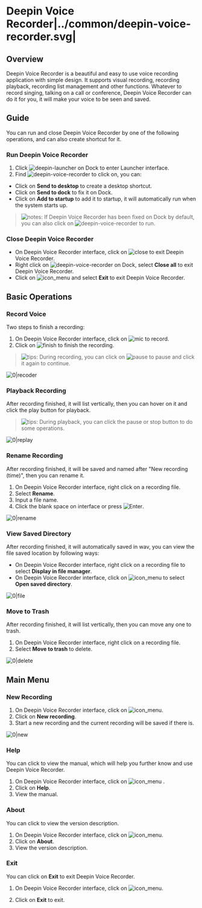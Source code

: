 # Deepin Voice Recorder|../common/deepin-voice-recorder.svg|

## Overview

Deepin Voice Recorder is a beautiful and easy to use voice recording application with simple design. It supports visual recording, recording playback, recording list management and other functions. Whatever to record singing, talking on a call or conference, Deepin Voice Recorder can do it for you, it will make your voice to be seen and saved.

## Guide

You can run and close Deepin Voice Recorder by one of the following operations, and can also create shortcut for it.

### Run Deepin Voice Recorder

1. Click ![deepin-launcher](icon/deepin-launcher.svg) on Dock to enter Launcher interface.
2. Find ![deepin-voice-recorder](icon/deepin-voice-recorder.svg) to click on, you can:

 - Click on **Send to desktop** to create a desktop shortcut.
 - Click on **Send to dock** to fix it on Dock.
 - Click on **Add to startup** to add it to startup, it will automatically run when the system starts up.

> ![notes](icon/notes.svg): If Deepin Voice Recorder has been fixed on Dock by default, you can also click on ![deepin-voice-recorder](icon/deepin-voice-recorder.svg) to run.

### Close Deepin Voice Recorder

- On Deepin Voice Recorder interface, click on ![close](icon/close_icon.svg) to exit Deepin Voice Recorder.
- Right click on ![deepin-voice-recorder](icon/deepin-voice-recorder.svg) on Dock, select **Close all** to exit Deepin Voice Recorder.
- Click on ![icon_menu](icon/icon_menu.svg) and select **Exit** to exit Deepin Voice Recorder.

## Basic Operations

### Record Voice

Two steps to finish a recording:

1. On Deepin Voice Recorder interface, click on ![mic](icon/mic.svg) to record.
2. Click on ![finish](icon/finish.svg) to finish the recording.

> ![tips](icon/tips.svg): During recording, you can click on ![pause](icon/pause.svg) to pause and click it again to continue.

![0|recoder](jpg/recorder.jpg)

### Playback Recording

After recording finished, it will list vertically, then you can hover on it and click the play button for playback.

> ![tips](icon/tips.svg): During playback, you can click the pause or stop button to do some operations.

![0|replay](jpg/replay.jpg)

### Rename Recording

After recording finished, it will be saved and named after "New recording (time)", then you can rename it.

1. On Deepin Voice Recorder interface, right click on a recording file.
2. Select **Rename**.
3. Input a file name.
4. Click the blank space on interface or press ![Enter](icon/Enter.svg).

![0|rename](jpg/rename.jpg)

### View Saved Directory

After recording finished, it will automatically saved in wav, you can view the file saved location by following ways:

- On Deepin Voice Recorder interface, right click on a recording file to select **Display in file manager**.
- On Deepin Voice Recorder interface, click on ![icon_menu](icon/icon_menu.svg) to select **Open saved directory**.

![0|file](jpg/file.jpg)

### Move to Trash

After recording finished, it will list vertically, then you can move any one to trash.

1. On Deepin Voice Recorder interface, right click on a recording file.
2. Select **Move to trash** to delete.

![0|delete](jpg/delete.jpg)

## Main Menu

### New Recording

1. On Deepin Voice Recorder interface, click on ![icon_menu](icon/icon_menu.svg).
2. Click on **New recording**.
3. Start a new recording and the current recording will be saved if there is.

![0|new](jpg/new.png)

### Help

You can click to view the manual, which will help you further know and use Deepin Voice Recorder.

1. On Deepin Voice Recorder interface, click on ![icon_menu](icon/icon_menu.svg) .
2. Click on **Help**.
3. View the manual.




### About

You can click to view the version description.

1. On Deepin Voice Recorder interface, click on ![icon_menu](icon/icon_menu.svg).
2. Click on **About**.
3. View the version description.



### Exit

You can click on **Exit** to exit Deepin Voice Recorder.

1. On Deepin Voice Recorder interface, click on ![icon_menu](icon/icon_menu.svg).

2. Click on **Exit** to exit.
